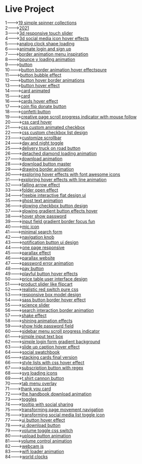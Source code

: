 <h1>Live Project</h1>
1---><a href="https://hawanbeats.github.io/html-css-js/19%20simple%20spinner%20collections/">19 simple spinner collections</a>
<br>
2---><a href="https://hawanbeats.github.io/html-css-js/2021/">2021</a>
<br>
3---><a href="https://hawanbeats.github.io/html-css-js/3d%20responsive%20touch%20slider/">3d responsive touch slider</a>
<br>
4---><a href="https://hawanbeats.github.io/html-css-js/3d%20social%20media%20icon%20hover%20effects/">3d social media icon hover effects</a>
<br>
5---><a href="https://hawanbeats.github.io/html-css-js/analog%20clock%20shape%20loading/">analog clock shape loading</a>
<br>
6---><a href="https://hawanbeats.github.io/html-css-js/animate%20login%20and%20sign%20up/">animate login and sign up</a>
<br>
7---><a href="https://hawanbeats.github.io/html-css-js/border%20animation%20menu%20inspiration/">border animation menu inspiration</a>
<br>
8---><a href="https://hawanbeats.github.io/html-css-js/bounce%20y%20loading%20animation/">bounce y loading animation</a>
<br>
9---><a href="https://hawanbeats.github.io/html-css-js/button/">button</a>
<br>
10---><a href="https://hawanbeats.github.io/html-css-js/button%20border%20animation%20on%20hover%20effectspure/">button border animation hover effectspure</a>
<br>
11---><a href="https://hawanbeats.github.io/html-css-js/button%20bubble%20effect/">button bubble effect</a>
<br>
12---><a href="https://hawanbeats.github.io/html-css-js/button%20hover%20border%20animations/">button hover border animations</a>
<br>
13---><a href="https://hawanbeats.github.io/html-css-js/button%20hover%20effect/">button hover effect</a>
<br>
14---><a href="https://hawanbeats.github.io/html-css-js/card%20animated/">card animated</a>
<br>
15---><a href="https://hawanbeats.github.io/html-css-js/card/">card</a>
<br>
16---><a href="https://hawanbeats.github.io/html-css-js/cards%20hover%20effect/">cards hover effect</a>
<br>
17---><a href="https://hawanbeats.github.io/html-css-js/coin%20flip%20donate%20button/">coin flip donate button</a>
<br>
18---><a href="https://hawanbeats.github.io/html-css-js/confetti%20button/">confetti button</a>
<br>
19---><a href="https://hawanbeats.github.io/html-css-js/creative%20page%20scroll%20progress%20indicator%20with%20mouse%20follow/">creative page scroll progress indicator with mouse follow</a>
<br>
20---><a href="https://hawanbeats.github.io/html-css-js/css%20card%20hover/">css card hover</a>
<br>
21---><a href="https://hawanbeats.github.io/html-css-js/css%20custom%20animated%20checkbox/">css custom animated checkbox</a>
<br>
22---><a href="https://hawanbeats.github.io/html-css-js/css%20custom%20checkbox%20list%20design/">css custom checkbox list design</a>
<br>
23---><a href="https://hawanbeats.github.io/html-css-js/customize%20scrollbar/">customize scrollbar</a>
<br>
24---><a href="https://hawanbeats.github.io/html-css-js/day%20and%20night%20toggle/">day and night toggle</a>
<br>
25---><a href="https://hawanbeats.github.io/html-css-js/delivery%20truck%20on%20road%20button/">delivery truck on road button</a>
<br>
26---><a href="https://hawanbeats.github.io/html-css-js/detached%20diamond%20loading%20animation/">detached diamond loading animation</a>
<br>
27---><a href="https://hawanbeats.github.io/html-css-js/download%20animation/">download animation</a>
<br>
28---><a href="https://hawanbeats.github.io/html-css-js/download-button-master/">download button master</a>
<br>
29---><a href="https://hawanbeats.github.io/html-css-js/drawing%20border%20animation/">drawing border animation</a>
<br>
30---><a href="https://hawanbeats.github.io/html-css-js/exploring%20hover%20effects%20with%20font%20awesome%20icons/">exploring hover effects with font awesome icons</a>
<br>
31---><a href="https://hawanbeats.github.io/html-css-js/exploring%20hover%20effects%20with%20line%20animation/">exploring hover effects with line animation</a>
<br>
32---><a href="https://hawanbeats.github.io/html-css-js/falling%20arrow%20effect/">falling arrow effect</a>
<br>
33---><a href="https://hawanbeats.github.io/html-css-js/folder%20open%20effect/">folder open effect</a>
<br>
34---><a href="https://hawanbeats.github.io/html-css-js/freebie%20interactive%20flat%20design%20ui/">freebie interactive flat design ui</a>
<br>
35---><a href="https://hawanbeats.github.io/html-css-js/ghost%20text%20animation/">ghost text animation</a>
<br>
36---><a href="https://hawanbeats.github.io/html-css-js/glowing%20checkbox%20button%20design/">glowing checkbox button design</a>
<br>
37---><a href="https://hawanbeats.github.io/html-css-js/glowing%20gradient%20button%20effects%20on%20hover/">glowing gradient button effects hover</a>
<br>
38---><a href="https://hawanbeats.github.io/html-css-js/hover%20show%20password/">hover show password</a>
<br>
39---><a href="https://hawanbeats.github.io/html-css-js/input%20field%20gradient%20border%20focus%20fun/">input field gradient border focus fun</a>
<br>
40---><a href="https://hawanbeats.github.io/html-css-js/mic%20icon/">mic icon</a>
<br>
41---><a href="https://hawanbeats.github.io/html-css-js/minimal%20search%20form/">minimal search form</a>
<br>
42---><a href="https://hawanbeats.github.io/html-css-js/navigation%20knob/">navigation knob</a>
<br>
43---><a href="https://hawanbeats.github.io/html-css-js/notification%20button%20ui%20design/">notification button ui design</a>
<br>
44---><a href="https://hawanbeats.github.io/html-css-js/one%20page%20responsive/">one page responsive</a>
<br>
45---><a href="https://hawanbeats.github.io/html-css-js/parallax%20effect/">parallax effect</a>
<br>
46---><a href="https://hawanbeats.github.io/html-css-js/parallax%20website/">parallax website</a>
<br>
47---><a href="https://hawanbeats.github.io/html-css-js/password%20error%20animation/">password error animation</a>
<br>
48---><a href="https://hawanbeats.github.io/html-css-js/pay%20button/">pay button</a>
<br>
49---><a href="https://hawanbeats.github.io/html-css-js/playful%20button%20hover%20effects/">playful button hover effects</a>
<br>
50---><a href="https://hawanbeats.github.io/html-css-js/price%20table%20user%20interface%20design/">price table user interface design</a>
<br>
51---><a href="https://hawanbeats.github.io/html-css-js/product%20slider%20like%20flipcart/">product slider like flipcart</a>
<br>
52---><a href="https://hawanbeats.github.io/html-css-js/realistic%20red%20switch%20pure%20css/">realistic red switch pure css</a>
<br>
53---><a href="https://hawanbeats.github.io/html-css-js/responsive%20box%20model%20design/">responsive box model design</a>
<br>
54---><a href="https://hawanbeats.github.io/html-css-js/sass%20button%20border%20hover%20effect/">sass button border hover effect</a>
<br>
55---><a href="https://hawanbeats.github.io/html-css-js/science%20slider/">science slider</a>
<br>
56---><a href="https://hawanbeats.github.io/html-css-js/search%20interaction%20border%20animation/">search interaction border animation</a>
<br>
57---><a href="https://hawanbeats.github.io/html-css-js/shake%20effect/">shake effect</a>
<br>
58---><a href="https://hawanbeats.github.io/html-css-js/shining%20text%20animation%20effects/">shining animation effects</a>
<br>
59---><a href="https://hawanbeats.github.io/html-css-js/show%20hide%20password%20field/">show hide password field</a>
<br>
60---><a href="https://hawanbeats.github.io/html-css-js/sidebar%20menu%20scroll%20progress%20indicator/">sidebar menu scroll progress indicator</a>
<br>
61---><a href="https://hawanbeats.github.io/html-css-js/simple%20input%20text%20box/">simple input text box</a>
<br>
62---><a href="https://hawanbeats.github.io/html-css-js/simple%20login%20form%20gradient%20background/">simple login form gradient background</a>
<br>
63---><a href="https://hawanbeats.github.io/html-css-js/slide%20up%20caption%20hover%20effect/">slide up caption hover effect</a>
<br>
64---><a href="https://hawanbeats.github.io/html-css-js/social%20swatchbook/">social swatchbook</a>
<br>
65---><a href="https://hawanbeats.github.io/html-css-js/stacking%20cards%20final%20version/">stacking cards final version</a>
<br>
66---><a href="https://hawanbeats.github.io/html-css-js/style%20lists%20with%20css%20hover%20effect/">style lists with css hover effect</a>
<br> 
67---><a href="https://hawanbeats.github.io/html-css-js/subscription%20button%20with%20regex/">subscription button with regex</a>
<br>
68---><a href="https://hawanbeats.github.io/html-css-js/svg%20loading%20icons/">svg loading icons</a>
<br>
69---><a href="https://hawanbeats.github.io/html-css-js/t%20shirt%20cannon%20button/">t shirt cannon button</a>
<br>
70---><a href="https://hawanbeats.github.io/html-css-js/tab%20menu%20overlay/">tab menu overlay</a>
<br>
71---><a href="https://hawanbeats.github.io/html-css-js/thank%20you%20card/">thank you card</a>
<br>
72---><a href="https://hawanbeats.github.io/html-css-js/the%20handbook%20download%20animation/">the handbook download animation</a>
<br>
73---><a href="https://hawanbeats.github.io/html-css-js/toggles/">toggles</a>
<br>
74---><a href="https://hawanbeats.github.io/html-css-js/tooltip%20with%20social%20sharing/">tooltip with social sharing</a>
<br>
75---><a href="https://hawanbeats.github.io/html-css-js/transforming%20page%20movement%20navigation/">transforming page movement navigation</a>
<br>
76---><a href="https://hawanbeats.github.io/html-css-js/transforming%20social%20media%20list%20toggle%20icon/">transforming social media list toggle icon</a>
<br>
77---><a href="https://hawanbeats.github.io/html-css-js/ui%20button%20hover%20effect/">ui button hover effect</a>
<br>
78---><a href="https://hawanbeats.github.io/html-css-js/ui%20download%20button/">ui download button</a>
<br>
79---><a href="https://hawanbeats.github.io/html-css-js/volume%20toggle%20css%20switch/">volume toggle css switch</a>
<br>
80---><a href="https://hawanbeats.github.io/html-css-js/upload%20button%20animation/">upload button animation</a>
<br>
81---><a href="https://hawanbeats.github.io/html-css-js/volume%20control%20animation/">volume control animation</a>
<br>
82---><a href="https://hawanbeats.github.io/html-css-js/webcam%20js/">webcam js</a>
<br>
83---><a href="https://hawanbeats.github.io/html-css-js/wifi%20loader%20animation/">wifi loader animation</a>
<br>
84---><a href="https://hawanbeats.github.io/html-css-js/world%20clocks/">world clocks</a>
